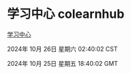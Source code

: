 # 学习中心 colearnhub
[学习中心](http://219.139.199.238:56308/colearnhub/)

2024年 10月 26日 星期六 02:40:02 CST

2024年 10月 25日 星期五 18:40:02 GMT
